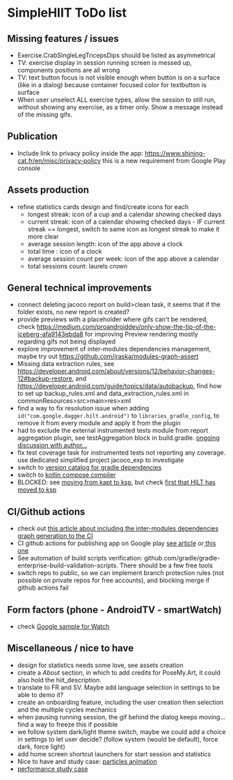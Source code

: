 # SimpleHIIT ToDo list

## Missing features / issues
* Exercise.CrabSingleLegTricepsDips should be listed as asymmetrical
* TV: exercise display in session running screen is messed up, components positions are all wrong
* TV: text button focus is not visible enough when button is on a surface (like in a dialog) because container focused color for textbutton is surface
* When user unselect ALL exercise types, allow the session to still run, without showing any exercise, as a timer only. Show a message instead of the missing gifs.

## Publication
* Include link to privacy policy inside the app: https://www.shining-cat.fr/en/misc/privacy-policy this is a new requirement from Google Play console

## Assets production
* refine statistics cards design and find/create icons for each
  * longest streak: icon of a cup and a calendar showing checked days
  * current streak: icon of a calendar showing checked days - IF current streak == longest, switch to same icon as longest streak to make it more clear
  * average session length: icon of the app above a clock
  * total time : icon of a clock
  * average session count per week: icon of the app above a calendar
  * total sessions count: laurels crown

## General technical improvements
* connect deleting jacoco report on build>clean task, it seems that if the folder exists, no new report is created?
* provide previews with a placeholder where gifs can't be rendered, check https://medium.com/proandroiddev/only-show-the-tip-of-the-iceberg-afa9143ebda8 for improving Preview rendering mostly regarding gifs not being displayed
* explore improvement of inter-modules dependencies management, maybe try out https://github.com/jraska/modules-graph-assert
* Missing data extraction rules, see https://developer.android.com/about/versions/12/behavior-changes-12#backup-restore, and https://developer.android.com/guide/topics/data/autobackup, find how to set up backup_rules.xml and data_extraction_rules.xml in commonResources>src>main>res>xml
* find a way to fix resolution issue when adding `id("com.google.dagger.hilt.android")` to `libraries_gradle_config`, to remove it from every module and apply it from the plugin
* had to exclude the external instrumented tests module from report aggregation plugin, see testAggregation block in build.gradle. [ongoing discussion with author...](https://github.com/gmazzo/gradle-android-test-aggregation-plugin/issues/32)
* fix test coverage task for instrumented tests not reporting any coverage. use dedicated simplified project jacoco_exp to investigate
* switch to [version catalog for gradle dependencies](https://proandroiddev.com/mastering-gradle-dependency-management-with-version-catalogs-a-comprehensive-guide-d60e2fd1dac2)
* switch to [kotlin compose compiler](https://developer.android.com/develop/ui/compose/compiler)
* BLOCKED: see [moving from kapt to ksp](https://developer.android.com/build/migrate-to-ksp), but check [first that HILT has moved to ksp](https://kotlinlang.org/docs/ksp-overview.html#resources)

## CI/Github actions
* check out [this article about including the inter-modules dependencies graph generation to the CI](https://medium.com/google-developer-experts/how-to-display-your-android-project-dependency-graph-in-your-ticke-file-e52dcadafa7a)
* CI github actions for publishing app on Google play [see article](https://medium.com/geekculture/how-to-build-sign-and-publish-android-application-using-github-actions-aa6346679254) or[ this one](https://proandroiddev.com/create-android-release-using-github-actions-c052006f6b0b?source=rss----c72404660798---4)
* See automation of build scripts verification: github.com/gradle/gradle-enterprise-build-validation-scripts. There should be a few free tools
* switch repo to public, so we can implement branch protection rules (not possible on private repos for free accounts), and blocking merge if github actions fail

## Form factors (phone - AndroidTV - smartWatch)
* check [Google sample for Watch](https://github.com/android/wear-os-samples/tree/main/WearVerifyRemoteApp)

## Miscellaneous / nice to have
* design for statistics needs some love, see assets creation
* create a _About_ section, in which to add credits for PoseMy.Art, it could also hold the hiit_description.
* translate to FR and SV. Maybe add language selection in settings to be able to demo it?
* create an onboarding feature, including the user creation then selection and the multiple cycles mechanics
* when pausing running session, the gif behind the dialog keeps moving... find a way to freeze this if possible
* we follow system dark/light theme switch, maybe we could add a choice in settings to let user decide? (follow system (would be default), force dark, force light)
* add home screen shortcut launchers for start session and statistics
* Nice to have and study case: [particles animation](https://proandroiddev.com/creating-a-particle-explosion-animation-in-jetpack-compose-4ee42022bbfa)
* [performance study case](https://proandroiddev.com/jetpack-compose-tutorial-improving-performance-in-dribbble-audio-app-b19848cf12e3)

